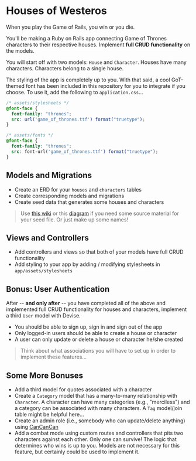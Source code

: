 # Houses of Westeros

When you play the Game of Rails, you win or you die.

You'll be making a Ruby on Rails app connecting Game of Thrones characters to their respective houses. Implement **full CRUD functionality** on the models.

You will start off with two models: `House` and `Character`. Houses have many characters. Characters belong to a single house.

The styling of the app is completely up to you. With that said, a cool GoT-themed font has been included in this repository for you to integrate if you choose. To use it, add the following to `application.css`...

```css
/* assets/stylesheets */
@font-face {
  font-family: "thrones";
  src: url('game_of_thrones.ttf') format("truetype");
}

/* assets/fonts */
@font-face {
  font-family: "thrones";
  src: font-url('game_of_thrones.ttf') format("truetype");
}
```

## Models and Migrations

- Create an ERD for your `houses` and `characters` tables
- Create corresponding models and migrations
- Create seed data that generates some houses and characters

> Use [this wiki](http://gameofthrones.wikia.com/wiki/Game_of_Thrones_Wiki) or this [diagram](http://3.bp.blogspot.com/-w7EWwY4aLaw/UEjPybySOmI/AAAAAAAADRA/F7kZGZGNfPg/s1600/games-of-thrones_a-visual-guide-to-the-faces-of-season-1.jpg) if you need some source material for your seed file. Or just make up some names!

## Views and Controllers

- Add controllers and views so that both of your models have full CRUD functionality
- Add styling to your app by adding / modifying stylesheets in `app/assets/stylesheets`

## Bonus: User Authentication

After -- **and only after** -- you have completed all of the above and implemented full CRUD functionality for houses and characters, implement a third `User` model with Devise.

- You should be able to sign up, sign in and sign out of the app
- Only logged-in users should be able to create a house or character
- A user can only update or delete a house or character he/she created

> Think about what associations you will have to set up in order to implement these features...

## Some More Bonuses

- Add a third model for quotes associated with a character
- Create a `Category` model that has a many-to-many relationship with `Character`. A character can have many categories (e.g., "merciless") and a category can be associated with many characters. A `Tag` model/join table might be helpful here...
- Create an admin role (i.e., somebody who can update/delete anything) using [CanCanCan](https://github.com/CanCanCommunity/cancancan)
- Add a combat mode using custom routes and controllers that pits two characters against each other. Only one can survive! The logic that determines who wins is up to you. Models are not necessary for this feature, but certainly could be used to implement it.
